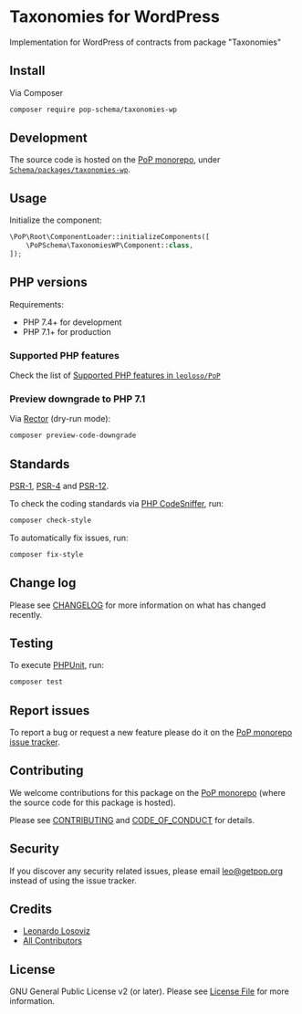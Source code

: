 # Taxonomies for WordPress

<!--
[![Build Status][ico-travis]][link-travis]
[![Quality Score][ico-code-quality]][link-code-quality]
[![Software License][ico-license]](LICENSE.md)
[![Latest Version on Packagist][ico-version]][link-packagist]
[![Coverage Status][ico-scrutinizer]][link-scrutinizer]
[![Total Downloads][ico-downloads]][link-downloads]
-->

Implementation for WordPress of contracts from package "Taxonomies"

## Install

Via Composer

``` bash
composer require pop-schema/taxonomies-wp
```

## Development

The source code is hosted on the [PoP monorepo](https://github.com/leoloso/PoP), under [`Schema/packages/taxonomies-wp`](https://github.com/leoloso/PoP/tree/master/layers/Schema/packages/taxonomies-wp).

## Usage

Initialize the component:

``` php
\PoP\Root\ComponentLoader::initializeComponents([
    \PoPSchema\TaxonomiesWP\Component::class,
]);
```

## PHP versions

Requirements:

- PHP 7.4+ for development
- PHP 7.1+ for production

### Supported PHP features

Check the list of [Supported PHP features in `leoloso/PoP`](https://github.com/leoloso/PoP/#supported-php-features)

### Preview downgrade to PHP 7.1

Via [Rector](https://github.com/rectorphp/rector) (dry-run mode):

```bash
composer preview-code-downgrade
```

## Standards

[PSR-1](https://www.php-fig.org/psr/psr-1), [PSR-4](https://www.php-fig.org/psr/psr-4) and [PSR-12](https://www.php-fig.org/psr/psr-12).

To check the coding standards via [PHP CodeSniffer](https://github.com/squizlabs/PHP_CodeSniffer), run:

``` bash
composer check-style
```

To automatically fix issues, run:

``` bash
composer fix-style
```

## Change log

Please see [CHANGELOG](CHANGELOG.md) for more information on what has changed recently.

## Testing

To execute [PHPUnit](https://phpunit.de/), run:

``` bash
composer test
```

## Report issues

To report a bug or request a new feature please do it on the [PoP monorepo issue tracker](https://github.com/leoloso/PoP/issues).

## Contributing

We welcome contributions for this package on the [PoP monorepo](https://github.com/leoloso/PoP) (where the source code for this package is hosted).

Please see [CONTRIBUTING](CONTRIBUTING.md) and [CODE_OF_CONDUCT](CODE_OF_CONDUCT.md) for details.

## Security

If you discover any security related issues, please email leo@getpop.org instead of using the issue tracker.

## Credits

- [Leonardo Losoviz][link-author]
- [All Contributors][link-contributors]

## License

GNU General Public License v2 (or later). Please see [License File](LICENSE.md) for more information.

[ico-version]: https://img.shields.io/packagist/v/pop-schema/taxonomies-wp.svg?style=flat-square
[ico-license]: https://img.shields.io/badge/license-MIT-brightgreen.svg?style=flat-square
[ico-travis]: https://img.shields.io/travis/pop-schema/taxonomies-wp/master.svg?style=flat-square
[ico-scrutinizer]: https://img.shields.io/scrutinizer/coverage/g/pop-schema/taxonomies-wp.svg?style=flat-square
[ico-code-quality]: https://img.shields.io/scrutinizer/g/pop-schema/taxonomies-wp.svg?style=flat-square
[ico-downloads]: https://img.shields.io/packagist/dt/pop-schema/taxonomies-wp.svg?style=flat-square

[link-packagist]: https://packagist.org/packages/pop-schema/taxonomies-wp
[link-travis]: https://travis-ci.org/pop-schema/taxonomies-wp
[link-scrutinizer]: https://scrutinizer-ci.com/g/pop-schema/taxonomies-wp/code-structure
[link-code-quality]: https://scrutinizer-ci.com/g/pop-schema/taxonomies-wp
[link-downloads]: https://packagist.org/packages/pop-schema/taxonomies-wp
[link-author]: https://github.com/leoloso
[link-contributors]: ../../../../../../contributors
